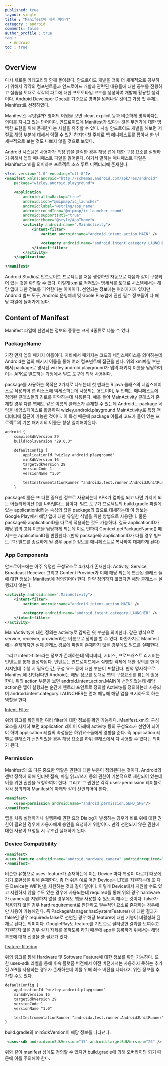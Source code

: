 ```yaml
---
published: true
layout: single
title : "Manifest에 대한 이야기"
category : android
comments: false
author_profile : true
tag : 
  - Android
toc : true
---
```


## OverView

다시 새로운 카테고리와 함께 돌아왔다. 안드로이드 개발을 더욱 더 체계적으로 공부하기 위해서 각각의 컴포넌트들과 안드로이드 개발과 관련된 내용들에 대한 공부를 진행하고 실습을 토대로 각각의 파트에 대한 프토토타입 코드를 생성하여 개발에 활용할 생각이다. Android Developer Docs를 기준으로 영역을 넓혀나갈 것이고 가장 첫 주제는 Manifest로 선정하였다.

Manifest란 무엇일까? 영어의 어원을 보면 clear, explicit 등과 비슷하게 명백하다는 의미를 지니고 있는 단어이다. 안드로이드에 Manifest가 있다는 것은 무언가에 대한 명백한 표현을 위해 존재한다는 사실을 유추할 수 있다. 사실 안드로이드 개발을 해보면 저절로 해당 부분에 대해서 익힐 수 있긴 하지만 첫 주제로 앱 메니페스트를 잡아서 한 번 세부적으로 보는 것도 나쁘지 않을 것으로 보였다.

Android 시스템은 사용자가 특정 앱을 클릭한 경우 해당 앱에 대한 구성 요소를 실행하기 위해서 앱의 매니페스트 파일을 읽어온다. 여기서 말하는 매니페스트 파일은 Manifest.xml을 의미하며 프로젝트 소스 루트 디렉터리에 존재한다.

```xml
<?xml version="1.0" encoding="utf-8"?>
<manifest xmlns:android="http://schemas.android.com/apk/res/android"
    package="wizley.android.playground">

    <application
        android:allowBackup="true"
        android:icon="@mipmap/ic_launcher"
        android:label="@string/app_name"
        android:roundIcon="@mipmap/ic_launcher_round"
        android:supportsRtl="true"
        android:theme="@style/AppTheme">
        <activity android:name=".MainActivity">
            <intent-filter>
                <action android:name="android.intent.action.MAIN" />

                <category android:name="android.intent.category.LAUNCHER" />
            </intent-filter>
        </activity>
    </application>

</manifest>
```

Android Studio로 안드로이드 프로젝트를 처음 생성하면 자동으로 다음과 같이 구성되어 있는 것을 확인할 수 있다. 이렇게 xml로 적혀있는 명세서를 토대로 시스템에서는 해당 앱에 대한 정보를 파악한다는 이미이다. 선언되는 정보에는 여러가지가 있지만 Android 빌드 도구, Android 운영체제 및 Goole Play앱에 관한 필수 정보들이 다 해당 파일에 들어가게 된다.

## Content of Manifest

Manifest 파일에 선언되는 정보의 종류는 크게 4종류로 나눌 수 있다. 

### PackageName

가장 먼저 앱의 패키지 이름이다. 자바에서 패키지는 코드의 네임스페이스를 의미하는데 Android는 앱의 패키지 이름을 통해 여러 컴포넌트에 접근을 한다. 위의 xml파일 부분에서 package로 명시된 wizley.android.playground가 앱의 패키지 이름을 담당하며 이는 APK로 빌드하는 과정에서 빌드 도구에 의해 사용된다. 

package를 사용하는 목적은 2가지로 나뉘는데 첫 번째는 R.java 클래스의 네임스페이스로 적용되어 앱 리소스에 액세스하는데 사용되는 용도이며, 두 번째는 매니페스트에 정의된 클래스들의 경로를 파악하는데 사용된다. 예를 들어 MainActivity 클래스가 존재할 경우 다른 앱에도 같은 이름의 클래스가 존재할 수 있는데 Android는 package 네임을 네임스페이스로 활용하여 wizley.android.playground.MainActivity로 특정 액티비티에 접근이 가능한 것이다. 이 특성 때문에 package 이름과 코드가 들어 있는 프로젝트의 기본 패키지의 이름은 항상 일치해야된다. 

```xml
android {
    compileSdkVersion 29
    buildToolsVersion "29.0.3"

    defaultConfig {
        applicationId "wizley.android.playground"
        minSdkVersion 16
        targetSdkVersion 29
        versionCode 1
        versionName "1.0"

        testInstrumentationRunner "androidx.test.runner.AndroidJUnitRunner"
    }
```

package이름은 또 다른 중요한 정보로 사용되는데 APK가 컴파일 되고 나면 가지게 되는 어플리케이션ID를 나타낸다는 점이다. 빌드 도구가 프로젝트의 build.gradle 파일에 있는 applicationId라는 속성의 값을 package의 값으로 대체하는데 이 정보는 Google Play에서 해당 앱에 대한 유일한 식별을 위한 방법으로 사용된다. 물론 package와 applicationID을 다르게 적용하는 것도 가능하다. 결국 applicationID가 해당 앱의 고유 이름을 담당하게 되는데 이로 인하여 Context.getPackageName() 메서드는 applicationID를 반환한다. (만약 package와 applicationID가 다를 경우 빌드 도구가 빌드를 종료하게 될 경우 appID 정보를 매니페스트로 복사하여 대체하게 된다)

### App Components

안드로이드에는 아주 유명한 구성요소로 4가지가 존재한다. Activity, Service, Broadcast Receiver 그리고 Content Provider가 이에 해당 되는데 연관된 클래스 들에 대한 정보는 Manifest에 정의되어야 한다. 만약 정의하지 않았다면 해당 클래스는 실행되지 않는다.

```xml
<activity android:name=".MainActivity">
    <intent-filter>
        <action android:name="android.intent.action.MAIN" />

        <category android:name="android.intent.category.LAUNCHER" />
    </intent-filter>
</activity>
```        

MainActivity에 대한 정의는 activity로 감싸진 윗 부분을 의미한다. 같은 방식으로 service, receiver, provider라는 이름으로 정의를 할 수 있다. 마찬가지로 Manifest에는 존재하지만 실제 클래스 경로에 파일이 존재하지 않을 경우에도 빌드를 실패한다. 

그리고 intent-filter라는 정보가 존재하는데 액티비티, 서비스, 브로드캐스트 리시버는 인텐트를 통해 활성화된다. 인텐트는 안드로이드에서 실행할 객체에 대한 정의를 한 메시지인데 수행 시 필요한 값, 구성 요소 등에 대한 부분이 포함된다. 만약 명시적으로 Manifest에 선언된다면 Android는 해당 정보를 토대로 앱의 구성요소를 찾는데 활용한다. 위의 action 부분을 보면 android.intent.action.MAIN이 선언되었는데 해당 action은 앱이 실행되는 순간에 엔트리 포인트로 정의할 Activity를 정의하는데 사용되며 android.intent.category.LAUNCHER는 런처 메뉴에 해당 앱을 표시하도록 하는 역할을 한다.

[Intent-Filter](https://developer.android.com/reference/android/content/Intent)

위의 링크를 확인하면 여러 filter에 대한 정보를 확인 가능하다. Manifest.xml의 구성요소를 자세히 보면 application 레이어 아래에 activity 등의 구성요소가 선언이 되어야 하며 application 레벨의 속성들은 하위요소들에게 영향을 준다. 즉 application 레벨로 클래스가 선언되었을 경우 해당 요소를 하위 클래스에서 다 사용할 수 있다는 의미가 된다.

### Permission

Manifest의 또 다른 중요한 역할은 권한에 대한 부분이 정의된다는 것이다. Android의 샌박 정책에 의해 인터넷 접속, 파일 읽고/쓰기 등의 권한이 기본적으로 제한되어 있는데 이를 위한 권한을 요청하여야 한다. 그리고 그 권한은 각각 uses-permission 레이블로 각각 정의되며 Manifest에 아래와 같이 선언되어야 한다.

```xml
<manifest>
    <uses-permission android:name="android.permission.SEND_SMS"/>
</manifest>
```

앱을 처음 실행하거나 실행중에 권한 요청 Dialog가 발생하는 경우가 바로 위에 대한 권한이 필요한 경우에 사용자에게 승인을 요청하기 위함이다. 만약 선언되지 않은 권한에 대한 사용이 요청될 시 무조건 실패하게 된다. 

### Device Compatibility

```xml
<manifest>
<uses-feature android:name="android.hardware.camera" android:required="false" />
</manifest>
```

비슷한 유형으로 uses-feature가 존재하는데 이는 Device 마다 특성이 다르기 때문에 기기 호환성을 위해 존재한다. 좀 더 쉬운 예로 어떤 Device는 LTE를 지원하는데 또 다른 Device는 WIFI만을 지원하는 것과 같이 말이다. 이렇게 Device에서 지원할 수도 있고 지원하지 않을 수도 있는 경우에 사용되는데 required를 통해 위의 경우 hardware가 camera를 지원하지 않을 경우에도 앱을 사용할 수 있도록 해주는 것이다. false가 적용되지 않은 경우 hard requirement로 판단하고 필수적인 요소로 존재하는 경우에만 사용이 가능해진다. 즉 PackageManager.hasSystemFeature() 에 대한 결과가 false인 경우 required=false로 선언된 경우 해당 feature에 대한 기능이 비활성화 된 채로 된다는 의미이다. GooglePlay도 feature를 기반으로 필터링한 결과를 보여주고 지원하지 않을 경우 설치 자체를 못하도록 하기 때문에 app을 등록하기 위해서는 해당 부분에 대해 신경을 쓸 필요가 있다.

[feature-filtering](https://developer.android.com/guide/topics/manifest/uses-feature-element?hl=en#market-feature-filtering)

위의 링크를 통해 Hardware 및 Software Feature에 대한 정보를 확인 가능하다. 또한 uses-sdk 라벨을 통해 후속 플랫폼 버전에서 이전 버전에서는 사용하지 못하는 추가된 API를 사용하는 경우가 존재하는데 이를 위해 최소 버전을 나타내기 위한 정보를 추가할 수도 있다. 

```xml
defaultConfig {
    applicationId "wizley.android.playground"
    minSdkVersion 16
    targetSdkVersion 29
    versionCode 1
    versionName "1.0"

    testInstrumentationRunner "androidx.test.runner.AndroidJUnitRunner"
}
```

build.gradle의 minSdkVersion이 해당 정보를 나타낸다. 

```xml
 <uses-sdk android:minSdkVersion="15" android:targetSdkVersion="26" />
 ```

위와 같이 manifest 상에도 정의할 수 있지만 build.gradle에 의해 오버라이딩 되기 때문에 이를 주의해야 한다.










